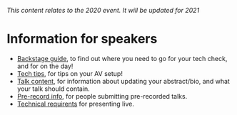 ---
---


<p><i>This content relates to the 2020 event. It will be updated for 2021</i></p>

# Information for speakers

* [Backstage guide](/speakers/backstage/), to find out where you need to go for your tech check, and for on the day!
* [Tech tips](/speakers/tips/), for tips on your AV setup!
* [Talk content](/speakers/content/), for information about updating your abstract/bio, and what your talk should contain.
* [Pre-record info](/speakers/pre-record/), for people submitting pre-recorded talks.
* [Technical requirents](/speakers/live-tech-reqs/) for presenting live.
